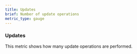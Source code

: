 ```yaml
---
title: Updates
brief: Number of update operations
metric_type: gauge
---
```


### Updates

This metric shows how many update operations are performed.
